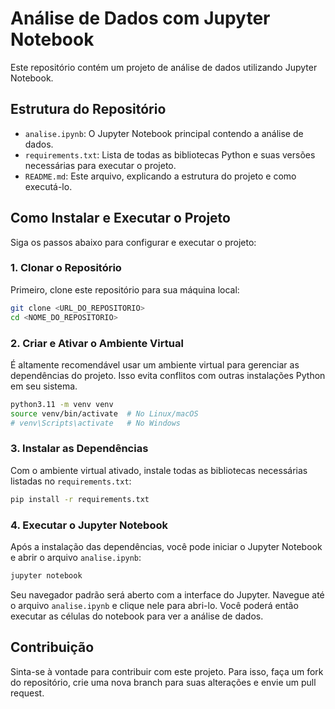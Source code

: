 # Análise de Dados com Jupyter Notebook

Este repositório contém um projeto de análise de dados utilizando Jupyter Notebook.

## Estrutura do Repositório

*   `analise.ipynb`: O Jupyter Notebook principal contendo a análise de dados.
*   `requirements.txt`: Lista de todas as bibliotecas Python e suas versões necessárias para executar o projeto.
*   `README.md`: Este arquivo, explicando a estrutura do projeto e como executá-lo.

## Como Instalar e Executar o Projeto

Siga os passos abaixo para configurar e executar o projeto:

### 1. Clonar o Repositório

Primeiro, clone este repositório para sua máquina local:

```bash
git clone <URL_DO_REPOSITORIO>
cd <NOME_DO_REPOSITORIO>
```

### 2. Criar e Ativar o Ambiente Virtual

É altamente recomendável usar um ambiente virtual para gerenciar as dependências do projeto. Isso evita conflitos com outras instalações Python em seu sistema.

```bash
python3.11 -m venv venv
source venv/bin/activate  # No Linux/macOS
# venv\Scripts\activate   # No Windows
```

### 3. Instalar as Dependências

Com o ambiente virtual ativado, instale todas as bibliotecas necessárias listadas no `requirements.txt`:

```bash
pip install -r requirements.txt
```

### 4. Executar o Jupyter Notebook

Após a instalação das dependências, você pode iniciar o Jupyter Notebook e abrir o arquivo `analise.ipynb`:

```bash
jupyter notebook
```

Seu navegador padrão será aberto com a interface do Jupyter. Navegue até o arquivo `analise.ipynb` e clique nele para abri-lo. Você poderá então executar as células do notebook para ver a análise de dados.

## Contribuição

Sinta-se à vontade para contribuir com este projeto. Para isso, faça um fork do repositório, crie uma nova branch para suas alterações e envie um pull request.


